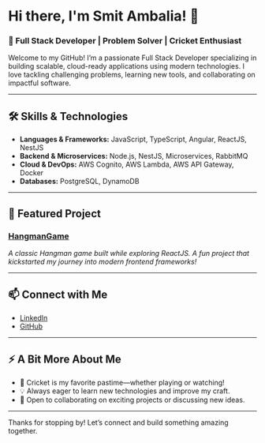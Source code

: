 # Hi there, I'm Smit Ambalia! 👋

### 🚀 Full Stack Developer | Problem Solver | Cricket Enthusiast

Welcome to my GitHub! I’m a passionate Full Stack Developer specializing in building scalable, cloud-ready applications using modern technologies. I love tackling challenging problems, learning new tools, and collaborating on impactful software.

---

## 🛠️ Skills & Technologies

- **Languages & Frameworks:** JavaScript, TypeScript, Angular, ReactJS, NestJS
- **Backend & Microservices:** Node.js, NestJS, Microservices, RabbitMQ
- **Cloud & DevOps:** AWS Cognito, AWS Lambda, AWS API Gateway, Docker
- **Databases:** PostgreSQL, DynamoDB

---

## 🌟 Featured Project

### [HangmanGame](https://github.com/smitambalia/HangmanGame)
_A classic Hangman game built while exploring ReactJS. A fun project that kickstarted my journey into modern frontend frameworks!_

---

## 📫 Connect with Me

- [LinkedIn](https://www.linkedin.com/in/smitt-ambaliyyaa-63441b10b/)
- [GitHub](https://github.com/smitambalia)

---

## ⚡ A Bit More About Me

- 🏏 Cricket is my favorite pastime—whether playing or watching!
- 💡 Always eager to learn new technologies and improve my craft.
- 🤝 Open to collaborating on exciting projects or discussing new ideas.

---

Thanks for stopping by! Let’s connect and build something amazing together.
